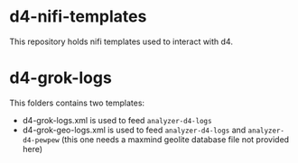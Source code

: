 # d4-nifi-templates
This repository holds nifi templates used to interact with d4.


# d4-grok-logs
This folders contains two templates:
- d4-grok-logs.xml is used to feed `analyzer-d4-logs`
- d4-grok-geo-logs.xml is used to feed `analyzer-d4-logs` and `analyzer-d4-pewpew` (this one needs a maxmind geolite database file not provided here)
